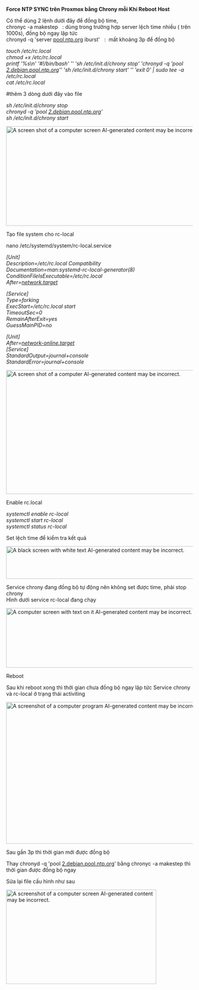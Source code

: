 **Force NTP SYNC trên Proxmox bằng Chrony mỗi Khi Reboot Host**

Có thể dùng 2 lệnh dưới đây để đồng bộ time,  
chronyc -a makestep   : dùng trong trường hợp server lệch time nhiều (
trên 1000s), đồng bộ ngay lập tức  
chronyd -q 'server [pool.ntp.org](http://pool.ntp.org) iburst'   :  mất
khoảng 3p để đồng bộ

*touch /etc/rc.local  
chmod +x /etc/rc.local  
printf '%s\n' '#!/bin/bash' '' 'sh /etc/init.d/chrony stop' 'chronyd -q
'pool [2.debian.pool.ntp.org](http://2.debian.pool.ntp.org)'' 'sh
/etc/init.d/chrony start' '' 'exit 0' \| sudo tee -a /etc/rc.local  
cat /etc/rc.local*

\#thêm 3 dòng dưới đây vào file

*sh /etc/init.d/chrony stop  
chronyd -q 'pool
[2.debian.pool.ntp.org](http://2.debian.pool.ntp.org)'  
sh /etc/init.d/chrony start*

<img
src="C:\Users\NGUYEN THANH TAM\my-docs\Proxmox VE\images/media/image1.png"
style="width:5.47917in;height:2.80208in"
alt="A screen shot of a computer screen AI-generated content may be incorrect." />

Tạo file system cho rc-local

nano /etc/systemd/system/rc-local.service

*\[Unit\]  
Description=/etc/rc.local Compatibility  
Documentation=man:systemd-rc-local-generator(8)  
ConditionFileIsExecutable=/etc/rc.local  
After=[network.target](http://network.target)*

*\[Service\]  
Type=forking  
ExecStart=/etc/rc.local start  
TimeoutSec=0  
RemainAfterExit=yes  
GuessMainPID=no*

*\[Unit\]  
After=[network-online.target](http://network-online.target)  
\[Service\]  
StandardOutput=journal+console  
StandardError=journal+console*

<img
src="C:\Users\NGUYEN THANH TAM\my-docs\Proxmox VE\images/media/image2.png"
style="width:6.5in;height:3.49028in"
alt="A screen shot of a computer AI-generated content may be incorrect." />

Enable rc.local

*systemctl enable rc-local  
systemctl start rc-local  
systemctl status rc-local*

Set lệch time để kiểm tra kết quả

<img
src="C:\Users\NGUYEN THANH TAM\my-docs\Proxmox VE\images/media/image3.png"
style="width:6.5in;height:0.91111in"
alt="A black screen with white text AI-generated content may be incorrect." />

Service chrony đang đồng bộ tự động nên không set được time, phải stop
chrony  
Hình dưới service rc-local đang chạy

<img
src="C:\Users\NGUYEN THANH TAM\my-docs\Proxmox VE\images/media/image4.png"
style="width:6.5in;height:1.68194in"
alt="A computer screen with text on it AI-generated content may be incorrect." />

Reboot

Sau khi reboot xong thì thời gian chưa đồng bộ ngay lập tức Service
chrony và rc-local ở trạng thái activiting

<img
src="C:\Users\NGUYEN THANH TAM\my-docs\Proxmox VE\images/media/image5.png"
style="width:6.5in;height:3.99236in"
alt="A screenshot of a computer program AI-generated content may be incorrect." />

Sau gần 3p thì thời gian mới được đồng bộ

Thay chronyd -q 'pool
[2.debian.pool.ntp.org](http://2.debian.pool.ntp.org)' bằng chronyc -a
makestep thì thời gian được đồng bộ ngay

Sửa lại file cấu hình như sau

<img
src="C:\Users\NGUYEN THANH TAM\my-docs\Proxmox VE\images/media/image6.png"
style="width:4.21875in;height:2.65625in"
alt="A screenshot of a computer screen AI-generated content may be incorrect." />
